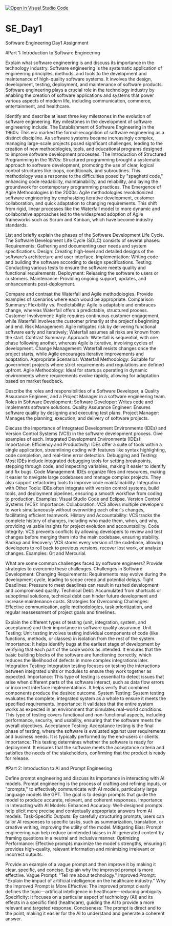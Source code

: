 [![Open in Visual Studio Code](https://classroom.github.com/assets/open-in-vscode-2e0aaae1b6195c2367325f4f02e2d04e9abb55f0b24a779b69b11b9e10269abc.svg)](https://classroom.github.com/online_ide?assignment_repo_id=15543590&assignment_repo_type=AssignmentRepo)
# SE_Day1
Software Engineering Day1 Assignment

#Part 1: Introduction to Software Engineering

Explain what software engineering is and discuss its importance in the technology industry.
Software engineering is the systematic application of engineering principles, methods, and tools to the development and maintenance of high-quality software systems. It involves the design, development, testing, deployment, and maintenance of software products.
Software engineering plays a crucial role in the technology industry by enabling the creation of software applications and systems that power various aspects of modern life, including communication, commerce, entertainment, and healthcare.

Identify and describe at least three key milestones in the evolution of software engineering.
Key milestones in the development of software engineering include:
The Establishment of Software Engineering in the 1960s: This era marked the formal recognition of software engineering as a distinct discipline. As software systems became increasingly complex, managing large-scale projects posed significant challenges, leading to the creation of new methodologies, tools, and educational programs designed to improve software development processes.
The Introduction of Structured Programming in the 1970s: Structured programming brought a systematic approach to software development, promoting the use of clear, logical control structures like loops, conditionals, and subroutines. This methodology was a response to the difficulties posed by "spaghetti code," enhancing code readability, maintainability, and reliability, and laying the groundwork for contemporary programming practices.
The Emergence of Agile Methodologies in the 2000s: Agile methodologies revolutionized software engineering by emphasizing iterative development, customer collaboration, and quick adaptation to changing requirements. This shift from rigid, linear processes like the Waterfall model to more dynamic and collaborative approaches led to the widespread adoption of Agile frameworks such as Scrum and Kanban, which have become industry standards.

List and briefly explain the phases of the Software Development Life Cycle.
The Software Development Life Cycle (SDLC) consists of several phases:
Requirements: Gathering and documenting user needs and system specifications.
Design: Creating high-level and detailed designs of the software’s architecture and user interface.
Implementation: Writing code and building the software according to design specifications.
Testing: Conducting various tests to ensure the software meets quality and functional requirements.
Deployment: Releasing the software to users or customers.
Maintenance: Providing ongoing support, updates, and enhancements post-deployment.

Compare and contrast the Waterfall and Agile methodologies. Provide examples of scenarios where each would be appropriate.
Comparison Summary:
Flexibility vs. Predictability: Agile is adaptable and embraces change, whereas Waterfall offers a predictable, structured process.
Customer Involvement: Agile requires continuous customer engagement, while Waterfall involves the customer primarily at the project's beginning and end.
Risk Management: Agile mitigates risk by delivering functional software early and iteratively; Waterfall assumes all risks are known from the start.
Contrast Summary:
Approach: Waterfall is sequential, with one phase following another, whereas Agile is iterative, involving cycles of development.
Change Management: Waterfall resists changes once the project starts, while Agile encourages iterative improvements and adaptation.
Appropriate Scenarios:
Waterfall Methodology: Suitable for government projects where strict requirements and regulations are defined upfront.
Agile Methodology: Ideal for startups operating in dynamic environments where requirements evolve rapidly, allowing for adaptation based on market feedback.

Describe the roles and responsibilities of a Software Developer, a Quality Assurance Engineer, and a Project Manager in a software engineering team.
Roles in Software Development:
Software Developer: Writes code and implements software solutions.
Quality Assurance Engineer: Ensures software quality by designing and executing test plans.
Project Manager: Manages the planning, execution, and delivery of software projects.

Discuss the importance of Integrated Development Environments (IDEs) and Version Control Systems (VCS) in the software development process. Give examples of each.
Integrated Development Environments (IDEs):
Importance:
Efficiency and Productivity: IDEs offer a suite of tools within a single application, streamlining coding with features like syntax highlighting, code completion, and real-time error detection.
Debugging and Testing: Most IDEs include integrated debugging tools for setting breakpoints, stepping through code, and inspecting variables, making it easier to identify and fix bugs.
Code Management: IDEs organize files and resources, making it easier to navigate large codebases and manage complex projects. They also support refactoring tools to improve code maintainability.
Integration with Other Tools: IDEs often integrate with version control systems, build tools, and deployment pipelines, ensuring a smooth workflow from coding to production.
Examples: Visual Studio Code and Eclipse.
Version Control Systems (VCS):
Importance:
Collaboration: VCS allows multiple developers to work simultaneously without overwriting each other's changes, facilitating efficient teamwork.
History and Accountability: VCS tracks the complete history of changes, including who made them, when, and why, providing valuable insights for project evolution and accountability.
Code Integrity: VCS prevents conflicts by allowing developers to review and test changes before merging them into the main codebase, ensuring stability.
Backup and Recovery: VCS stores every version of the codebase, allowing developers to roll back to previous versions, recover lost work, or analyze changes.
Examples: Git and Mercurial.

What are some common challenges faced by software engineers? Provide strategies to overcome these challenges.
Challenges in Software Development:
Changing Requirements: Requirements may evolve during the development cycle, leading to scope creep and potential delays.
Tight Deadlines: Pressure to meet deadlines can result in rushed development and compromised quality.
Technical Debt: Accumulated from shortcuts or suboptimal solutions, technical debt can hinder future development and increase maintenance costs.
Strategies for Overcoming Challenges: Effective communication, agile methodologies, task prioritization, and regular reassessment of project goals and timelines.

Explain the different types of testing (unit, integration, system, and acceptance) and their importance in software quality assurance.
Unit Testing: Unit testing involves testing individual components of code (like functions, methods, or classes) in isolation from the rest of the system.
Importance: It helps identify bugs at the earliest stage of development by verifying that each part of the code works as intended. It ensures that the basic building blocks of the software are functioning correctly, which reduces the likelihood of defects in more complex integrations later.
Integration Testing: Integration testing focuses on testing the interactions between integrated units or modules to ensure they work together as expected.
Importance: This type of testing is essential to detect issues that arise when different parts of the software interact, such as data flow errors or incorrect interface implementations. It helps verify that combined components produce the desired outcome.
System Testing: System testing evaluates the complete, integrated system as a whole to ensure it meets the specified requirements.
Importance: It validates that the entire system works as expected in an environment that simulates real-world conditions. This type of testing covers functional and non-functional aspects, including performance, security, and usability, ensuring that the software meets the overall objectives.
Acceptance Testing: Acceptance testing is the final phase of testing, where the software is evaluated against user requirements and business needs. It is typically performed by the end-users or clients.
Importance: This testing determines whether the software is ready for deployment. It ensures that the software meets the acceptance criteria and satisfies the needs of the stakeholders, confirming that the product is ready for release.

#Part 2: Introduction to AI and Prompt Engineering


Define prompt engineering and discuss its importance in interacting with AI models.
Prompt engineering is the process of crafting and refining inputs, or "prompts," to effectively communicate with AI models, particularly large language models like GPT. The goal is to design prompts that guide the model to produce accurate, relevant, and coherent responses.
Importance in Interacting with AI Models:
Enhanced Accuracy: Well-designed prompts help elicit more precise and contextually appropriate answers from AI models.
Task-Specific Outputs: By carefully structuring prompts, users can tailor AI responses to specific tasks, such as summarization, translation, or creative writing, improving the utility of the model.
Mitigating Bias: Prompt engineering can help reduce unintended biases in AI-generated content by framing questions in a neutral and inclusive manner.
Optimizing Performance: Effective prompts maximize the model's strengths, ensuring it provides high-quality, relevant information and minimizing irrelevant or incorrect outputs.

Provide an example of a vague prompt and then improve it by making it clear, specific, and concise. Explain why the improved prompt is more effective.
Vague Prompt:
"Tell me about technology."
Improved Prompt:
"Explain the impact of artificial intelligence on the healthcare industry."
Why the Improved Prompt is More Effective:
The improved prompt clearly defines the topic—artificial intelligence in healthcare—reducing ambiguity.
Specificity: It focuses on a particular aspect of technology (AI) and its effects in a specific field (healthcare), guiding the AI to provide a more relevant and targeted response.
Conciseness: The prompt is direct and to the point, making it easier for the AI to understand and generate a coherent answer.
